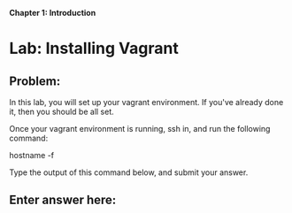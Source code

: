 **Chapter 1: Introduction**
# Lab: Installing Vagrant

## Problem:

In this lab, you will set up your vagrant environment. If you've already done it, then you should be all set.

Once your vagrant environment is running, ssh in, and run the following command:

hostname -f

Type the output of this command below, and submit your answer.

## Enter answer here:


